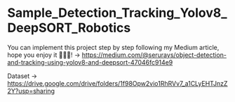 # Sample_Detection_Tracking_Yolov8_DeepSORT_Robotics

You can implement this project step by step following my Medium article, hope you enjoy it 🤖👩‍💻! -> https://medium.com/@serurays/object-detection-and-tracking-using-yolov8-and-deepsort-47046fc914e9

Dataset -> https://drive.google.com/drive/folders/1f98Opw2vio1RhRVv7_a1CLyEHTJnzZ2Y?usp=sharing
